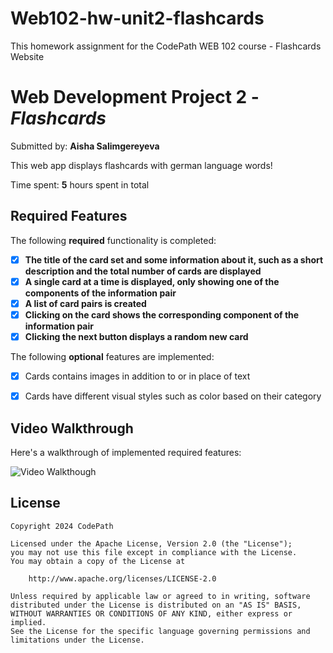 # Web102-hw-unit2-flashcards
This homework assignment for the CodePath WEB 102 course - Flashcards Website
# Web Development Project 2 - *Flashcards*

Submitted by: **Aisha Salimgereyeva**

This web app displays flashcards with german language words!

Time spent: **5** hours spent in total

## Required Features

The following **required** functionality is completed:

- [X] **The title of the card set and some information about it, such as a short description and the total number of cards are displayed**
- [X] **A single card at a time is displayed, only showing one of the components of the information pair**
- [X] **A list of card pairs is created**
- [X] **Clicking on the card shows the corresponding component of the information pair**
- [X] **Clicking the next button displays a random new card**

The following **optional** features are implemented:

- [X] Cards contains images in addition to or in place of text
- [X] Cards have different visual styles such as color based on their category


## Video Walkthrough

Here's a walkthrough of implemented required features:

<img
  src="https://github.com/aishasalim/Web102-hw-unit2-flashcards/assets/87562264/09e2e2ca-90ad-4522-b17a-ff7b52e85d1b"
  alt="Video Walkthough"
  title="Optional title"
  style="display: inline-block; margin: 0 auto; max-width: 300px">

## License

    Copyright 2024 CodePath

    Licensed under the Apache License, Version 2.0 (the "License");
    you may not use this file except in compliance with the License.
    You may obtain a copy of the License at

        http://www.apache.org/licenses/LICENSE-2.0

    Unless required by applicable law or agreed to in writing, software
    distributed under the License is distributed on an "AS IS" BASIS,
    WITHOUT WARRANTIES OR CONDITIONS OF ANY KIND, either express or implied.
    See the License for the specific language governing permissions and
    limitations under the License.
